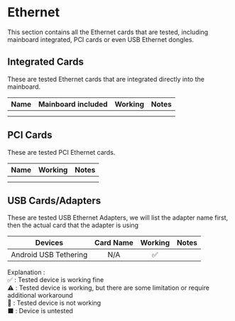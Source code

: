 # Ethernet

This section contains all the Ethernet cards that are tested, including mainboard integrated, PCI cards or even USB Ethernet dongles.

## Integrated Cards

These are tested Ethernet cards that are integrated directly into the mainboard.

| **Name** | **Mainboard included** | **Working** | **Notes** |
|:--------:|:----------------------:|:-----------:|:---------:|
|          |                        |             |           |
|          |                        |             |           |

## PCI Cards

These are tested PCI Ethernet cards.

| **Name** | **Working** | **Notes** |
|:--------:|:-----------:|:---------:|
|          |             |           |
|          |             |           |

## USB Cards/Adapters

These are tested USB Ethernet Adapters, we will list the adapter name first, then the actual card that the adapter is using

|      **Devices**      | **Card Name** | **Working** | **Notes** |
|:---------------------:|:-------------:|:-----------:|:---------:|
| Android USB Tethering |      N/A      |      ✅      |           |

Explanation : <br>
✅ : Tested device is working fine<br>
⚠️ : Tested device is working, but there are some limitation or require additional workaround<br>
🚫 : Tested device is not working<br>
⬛ : Device is untested<br>
